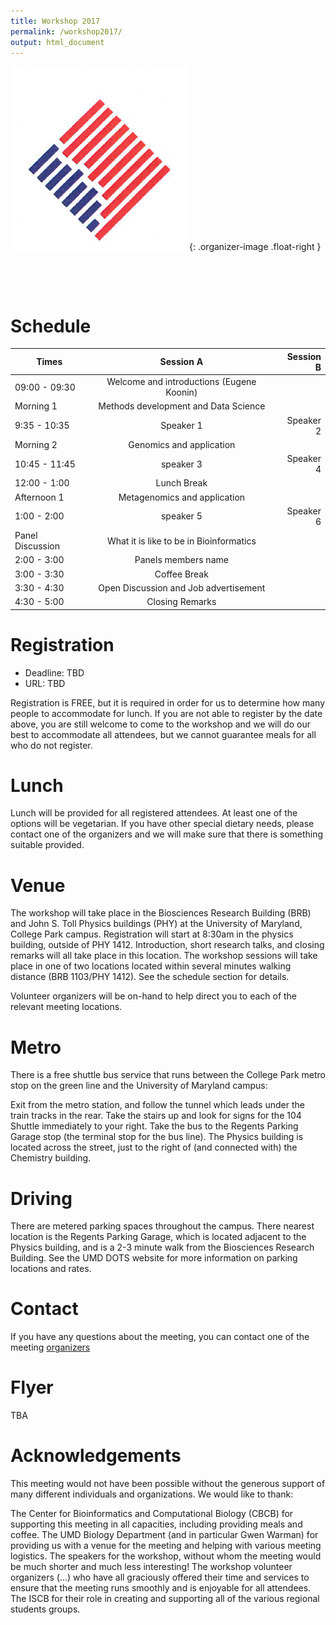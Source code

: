 ```yaml
---
title: Workshop 2017
permalink: /workshop2017/
output: html_document
---
```

![logo](../images/logo.jpg){: .organizer-image .float-right }

&nbsp;

&nbsp;


# Schedule

| Times         | Session A     | Session B  |
| ------------- |:-------------:| ----------:|
| 09:00 - 09:30 | Welcome and introductions (Eugene Koonin) |
| Morning 1 | Methods development and Data Science
9:35 - 10:35      | Speaker 1      |   Speaker 2 |
| Morning 2 | Genomics and application
10:45 - 11:45 | speaker 3      |    Speaker 4 |
| 12:00 - 1:00 | Lunch Break                |
| Afternoon 1 | Metagenomics and application
1:00 - 2:00 | speaker 5      |    Speaker 6 |
|  Panel Discussion | What it is like to be in Bioinformatics
2:00 - 3:00 | Panels members name |
| 3:00 - 3:30 | Coffee Break                |
| 3:30 - 4:30 | Open Discussion and Job advertisement   |
| 4:30 - 5:00 | Closing Remarks                |



# Registration
 * Deadline: TBD
 * URL: TBD

Registration is FREE, but it is required in order for us to determine how many people to accommodate for lunch. If you are not able to register by the date above, you are still welcome to come to the workshop and we will do our best to accommodate all attendees, but we cannot guarantee meals for all who do not register.

# Lunch

Lunch will be provided for all registered attendees. At least one of the options will be vegetarian. If you have other special dietary needs, please contact one of the organizers and we will make sure that there is something suitable provided.

# Venue

The workshop will take place in the Biosciences Research Building (BRB) and John S. Toll Physics buildings (PHY) at the University of Maryland, College Park campus. Registration will start at 8:30am in the physics building, outside of PHY 1412. Introduction, short research talks, and closing remarks will all take place in this location. The workshop sessions will take place in one of two locations located within several minutes walking distance (BRB 1103/PHY 1412). See the schedule section for details.

Volunteer organizers will be on-hand to help direct you to each of the relevant meeting locations.


# Metro

There is a free shuttle bus service that runs between the College Park metro stop on the green line and the University of Maryland campus:

Exit from the metro station, and follow the tunnel which leads under the train tracks in the rear.
Take the stairs up and look for signs for the 104 Shuttle immediately to your right.
Take the bus to the Regents Parking Garage stop (the terminal stop for the bus line).
The Physics building is located across the street, just to the right of (and connected with) the Chemistry building.

# Driving

There are metered parking spaces throughout the campus. There nearest location is the Regents Parking Garage, which is located adjacent to the Physics building, and is a 2-3 minute walk from the Biosciences Research Building. See the UMD DOTS website for more information on parking locations and rates.

# Contact

If you have any questions about the meeting, you can contact one of the meeting [organizers](https://iscb-dc-rsg.github.io/organizers/)

# Flyer

  TBA
  
  
# Acknowledgements

This meeting would not have been possible without the generous support of many different individuals and organizations. We would like to thank:

The Center for Bioinformatics and Computational Biology (CBCB) for supporting this meeting in all capacities, including providing meals and coffee.
The UMD Biology Department (and in particular Gwen Warman) for providing us with a venue for the meeting and helping with various meeting logistics.
The speakers for the workshop, without whom the meeting would be much shorter and much less interesting!
The workshop volunteer organizers (...) who have all graciously offered their time and services to ensure that the meeting runs smoothly and is enjoyable for all attendees.
The ISCB for their role in creating and supporting all of the various regional students groups.
